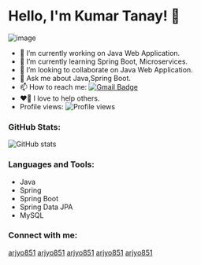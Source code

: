 # Hello, I'm Kumar Tanay! 👋
![image](https://github.com/ktanay01/ktanay.github.io/assets/67087309/3fda388c-75fd-4b2d-8229-88397604c365)


- 🔭 I’m currently working on Java Web Application.
- 🌱 I’m currently learning Spring Boot, Microservices.
- 👯 I’m looking to collaborate on Java Web Application.
- 💬 Ask me about Java,Spring Boot.
- 📫 How to reach me: [![Gmail Badge](https://img.shields.io/badge/-Email-red?style=flat&logo=Gmail&logoColor=white&link=mailto:kumartanay2015@gmail.com)](mailto:kumartanay2015@gmail.com) 
- ❤️🤝 I love to help others.
- Profile views: ![Profile views](https://komarev.com/ghpvc/?username=ktanay01)


### GitHub Stats:
![GitHub stats](https://github-readme-stats.vercel.app/api?username=ktanay01&show_icons=true&count_private=true)

### Languages and Tools:

* Java
* Spring
* Spring Boot
* Spring Data JPA
* MySQL

### Connect with me:

[arjyo851](#) [arjyo851](#) [arjyo851](#) [arjyo851](#) [arjyo851](#)


